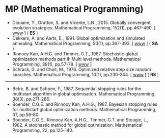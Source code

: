 # MP (Mathematical Programming)

* Diouane, Y., Gratton, S. and Vicente, L.N., 2015. Globally convergent evolution strategies. Mathematical Programming, 152(1), pp.467-490. [ [www](https://link.springer.com/article/10.1007/s10107-014-0793-x) ] ( **ES** )
* Dekkers, A. and Aarts, E., 1991. Global optimization and simulated annealing. Mathematical Programming, 50(1), pp.367-393. [ [www](https://link.springer.com/article/10.1007/BF01594945) ] ( **SA** )
* Rinnooy Kan, A.H.G. and Timmer, G.T., 1987. Stochastic global optimization methods part II: Multi level methods. Mathematical Programming, 39(1), pp.57-78. [ [www](https://link.springer.com/article/10.1007/BF02592071) ]
* Schrack, G. and Choit, M., 1976. Optimized relative step size random searches. Mathematical Programming, 10(1), pp.230-244. [ [www](https://link.springer.com/article/10.1007/BF01580669) ] ( **RS** )

******* *** *******

* Betrò, B. and Schoen, F., 1987. Sequential stopping rules for the multistart algorithm in global optimisation. Mathematical Programming, 38(3), pp.271-286.
* Boender, C.G.E. and Rinnooy Kan, A.H.G., 1987. Bayesian stopping rules for multistart global optimization methods. Mathematical Programming, 37, pp.59-80.
* Boender, C.G.E., Rinnooy Kan, A.H.G., Timmer, G.T. and Stougie, L., 1982. A stochastic method for global optimization. Mathematical Programming, 22, pp.125-140.
